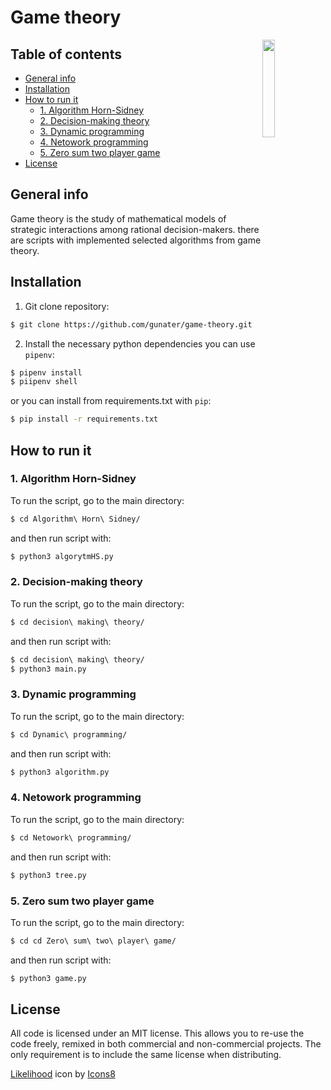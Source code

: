 # Game theory


<img align="right" width="20%" src="https://github.com/gunater/game-theory/blob/master/assets/icons8-likelihood-100.png">

## Table of contents

* [General info](#general-info)
* [Installation](#installation)
* [How to run it](#how-to-run-it)
  * [1. Algorithm Horn-Sidney](#1.-algorithm-horn-sidney)
  * [2. Decision-making theory](#2.-decision-making-theory)
  * [3. Dynamic programming](#3.-dynamic-programming)
  * [4. Netowork programming](4.-netowork-programming)
  * [5. Zero sum two player game](#5.-zero-sum-two-player-game)
* [License](#license)

## General info
Game theory is the study of mathematical models of
strategic interactions among rational decision-makers. there are scripts with implemented selected algorithms from game theory.
## Installation

1. Git clone repository:
```bash
$ git clone https://github.com/gunater/game-theory.git
```
2. Install the necessary python dependencies you can use `pipenv`:
```bash
$ pipenv install
$ piipenv shell
```
or you can install from requirements.txt with `pip`:
```bash
$ pip install -r requirements.txt
```
## How to run it
### 1. Algorithm Horn-Sidney
To run the script, go to the main directory:
```bash
$ cd Algorithm\ Horn\ Sidney/

```
and then run script with:
```bash
$ python3 algorytmHS.py
```
### 2. Decision-making theory
To run the script, go to the main directory:
```bash
$ cd decision\ making\ theory/
```
and then run script with:
```bash
$ cd decision\ making\ theory/
$ python3 main.py
```
### 3. Dynamic programming
To run the script, go to the main directory:
```bash
$ cd Dynamic\ programming/
```
and then run script with:
```bash
$ python3 algorithm.py
```
### 4. Netowork programming
To run the script, go to the main directory:
```bash
$ cd Netowork\ programming/
```
and then run script with:
```bash
$ python3 tree.py
```
### 5. Zero sum two player game
To run the script, go to the main directory:
```bash
$ cd cd Zero\ sum\ two\ player\ game/

```
and then run script with:
```bash
$ python3 game.py
```

## License
All code is licensed under an MIT license. This allows you to re-use the code freely, remixed in both commercial and non-commercial projects. The only requirement is to include the same license when distributing.

<a target="_blank" href="https://icons8.com/icon/ihxonBDSqujS/likelihood">Likelihood</a> icon by <a target="_blank" href="https://icons8.com">Icons8</a>
